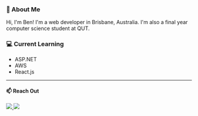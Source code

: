 ### 🚀 About Me
Hi, I'm Ben! I'm a web developer in Brisbane, Australia. I'm also a final year computer science student at QUT. 

### 💻 Current Learning 
- ASP.NET
- AWS
- React.js

---

#### 📫 Reach Out

<a href="https://www.benrogers.dev" target="_blank"><img src="https://img.shields.io/badge/website-000?style=for-the-badge&logo=About.me&logoColor=white" /> <a href="https://www.linkedin.com/in/ben-rogers-dev/" target="_blank"><img src="https://img.shields.io/badge/LinkedIn-0077B5?style=for-the-badge&logo=linkedin&logoColor=white" /> 
